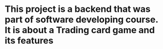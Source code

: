# This project is a backend that was part of software developing course. It is about a Trading card game and its features

